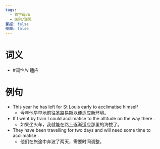 ```yaml
---
tags:
  - 首字母/A
  - 级别/雅思
掌握: false
模糊: false
---
```

# 词义
- #词性/v  适应
# 例句
- This year he has left for St Louis early to acclimatise himself
	- 今年他早早地前往圣路易斯以便适应新环境。
- If I went by train I could acclimatise to the altitude on the way there .
	- 如果坐火车，我就能在路上逐渐适应那里的海拔了。
- They have been travelling for two days and will need some time to acclimatise .
	- 他们在旅途中奔波了两天，需要时间调整。
